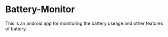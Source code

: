# Battery-Monitor
This is an android app for monitoring the battery useage and other features of battery.
